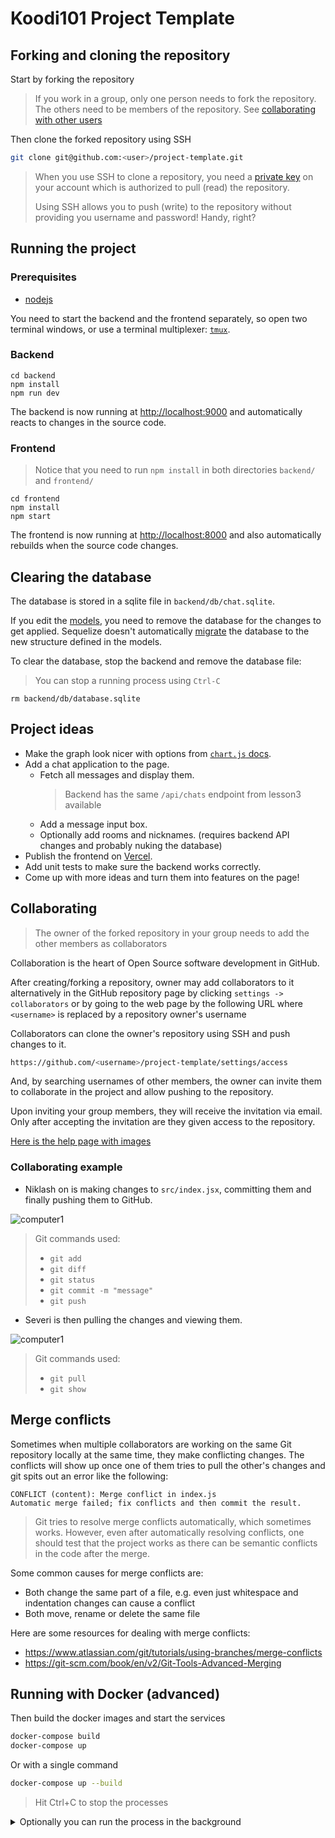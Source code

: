 # Koodi101 Project Template

## Forking and cloning the repository

Start by forking the repository

> If you work in a group, only one person needs to fork the repository.
> The others need to be members of the repository. See [collaborating with other users](#collaborating)

Then clone the forked repository using SSH

```bash
git clone git@github.com:<user>/project-template.git
```

> When you use SSH to clone a repository, you need a [private key](https://help.github.com/en/github/authenticating-to-github/generating-a-new-ssh-key-and-adding-it-to-the-ssh-agent) on your account which is authorized to pull (read) the repository.
>
> Using SSH allows you to push (write) to the repository without providing you username and password! Handy, right?

## Running the project

### Prerequisites

- [nodejs](http://nodejs.org)

You need to start the backend and the frontend separately, so open two
terminal windows, or use a terminal multiplexer:
[`tmux`](https://github.com/tmux/tmux/).

### Backend

```shell
cd backend
npm install
npm run dev
```

The backend is now running at
[http://localhost:9000](http://localhost:9000/api/greeting) and
automatically reacts to changes in the source code.

### Frontend

> Notice that you need to run `npm install` in both directories `backend/` and `frontend/`

```shell
cd frontend
npm install
npm start
```

The frontend is now running at
[http://localhost:8000](http://localhost:8000) and also automatically
rebuilds when the source code changes.

## Clearing the database

The database is stored in a sqlite file in `backend/db/chat.sqlite`.

If you edit the [models](backend/src/models/), you need to remove the
database for the changes to get applied. Sequelize doesn't
automatically
[migrate](https://sequelize.org/master/manual/migrations.html) the
database to the new structure defined in the models.

To clear the database, stop the backend and remove the database file:

> You can stop a running process using `Ctrl-C`

```shell
rm backend/db/database.sqlite
```

<!-- TODO How to manually edit the database using `psql` -->

## Project ideas

- Make the graph look nicer with options from [`chart.js` docs](https://www.chartjs.org/docs/latest/).
- Add a chat application to the page.
  - Fetch all messages and display them.
    > Backend has the same `/api/chats` endpoint from lesson3 available
  - Add a message input box.
  - Optionally add rooms and nicknames. (requires backend API changes and probably nuking the database)
- Publish the frontend on [Vercel](https://vercel.com).
- Add unit tests to make sure the backend works correctly.
- Come up with more ideas and turn them into features on the page!

## Collaborating

> The owner of the forked repository in your group needs to add the
> other members as collaborators

Collaboration is the heart of Open Source software development in GitHub.

After creating/forking a repository, owner may add collaborators to it
alternatively in the GitHub repository page by clicking `settings ->
collaborators` or by going to the web page by the following URL where
`<username>` is replaced by a repository owner's username

Collaborators can clone the owner's repository using SSH and push
changes to it.

```bash
https://github.com/<username>/project-template/settings/access
```

And, by searching usernames of other members, the owner can invite
them to collaborate in the project and allow pushing to the
repository.

Upon inviting your group members, they will receive the invitation via
email. Only after accepting the invitation are they given access to
the repository.

[Here is the help page with images](https://help.github.com/en/github/setting-up-and-managing-your-github-user-account/inviting-collaborators-to-a-personal-repository)

### Collaborating example

- Niklash on is making changes to `src/index.jsx`, committing them and finally pushing them to GitHub.

![computer1](computer1.gif)

> Git commands used:
>
> - `git add`
> - `git diff`
> - `git status`
> - `git commit -m "message"`
> - `git push`

- Severi is then pulling the changes and viewing them.

![computer1](computer2.gif)

> Git commands used:
>
> - `git pull`
> - `git show`

## Merge conflicts

Sometimes when multiple collaborators are working on the same Git repository locally at the same time, they make conflicting changes. The conflicts will show up once one of them tries to pull the other's changes and git spits out an error like the following:

```
CONFLICT (content): Merge conflict in index.js
Automatic merge failed; fix conflicts and then commit the result.
```

> Git tries to resolve merge conflicts automatically, which sometimes works. However, even after automatically resolving conflicts, one should test that the project works as there can be semantic conflicts in the code after the merge.

Some common causes for merge conflicts are:
- Both change the same part of a file, e.g. even just whitespace and indentation changes can cause a conflict
- Both move, rename or delete the same file

Here are some resources for dealing with merge conflicts:
- https://www.atlassian.com/git/tutorials/using-branches/merge-conflicts
- https://git-scm.com/book/en/v2/Git-Tools-Advanced-Merging

## Running with Docker (advanced)

Then build the docker images and start the services

```bash
docker-compose build
docker-compose up
```

Or with a single command

```bash
docker-compose up --build
```

> Hit Ctrl+C to stop the processes

<details>
<summary> Optionally you can run the process in the background </summary>
<br>

Add `-d` to the docker-compose commands.

```bash
docker-compose build
docker-compose up -d
```

Or with a single command

```bash
docker-compose up --build -d
```

> `-d` comes from the word _detached_

To see if the project is running

```bash
docker-compose ps
```

To stop the running background processes and remove the built images

```bash
docker-compose down --rmi all --remove-orphans
```

> If the processes are not running `docker-compose down` also removes the _containers_ and images

If you don't want to remove the images, you can just run

```bash
docker-compose down
```

</details>
